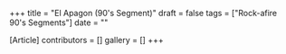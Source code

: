 +++
title = "El Apagon (90's Segment)"
draft = false
tags = ["Rock-afire 90's Segments"]
date = ""

[Article]
contributors = []
gallery = []
+++